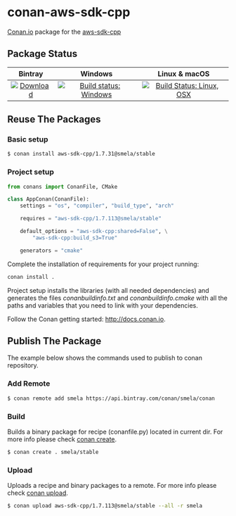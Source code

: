 # conan-aws-sdk-cpp

[Conan.io](https://conan.io) package for the [aws-sdk-cpp](https://github.com/aws/aws-sdk-cpp)

## Package Status

| Bintray | Windows | Linux & macOS |
|:--------:|:---------:|:-----------------:|
|[![Download](https://api.bintray.com/packages/smela/conan/aws-sdk-cpp%3Asmela/images/download.svg) ](https://bintray.com/smela/conan/aws-sdk-cpp%3Asmela/_latestVersion)|[![Build status: Windows](https://ci.appveyor.com/api/projects/status/h2vsu09qrs0v4wew?svg=true)](https://ci.appveyor.com/project/SMelanko/conan-aws-sdk-cpp)|[![Build Status: Linux, OSX](https://travis-ci.org/SMelanko/conan-aws-sdk-cpp.svg?branch=master)](https://travis-ci.org/SMelanko/conan-aws-sdk-cpp)

## Reuse The Packages

### Basic setup

```bash
$ conan install aws-sdk-cpp/1.7.31@smela/stable
```

### Project setup

```py
from conans import ConanFile, CMake

class AppConan(ConanFile):
    settings = "os", "compiler", "build_type", "arch"

    requires = "aws-sdk-cpp/1.7.113@smela/stable"

    default_options = "aws-sdk-cpp:shared=False", \
        "aws-sdk-cpp:build_s3=True"

    generators = "cmake"
```

Complete the installation of requirements for your project running:

```bash
conan install .
```

Project setup installs the libraries (with all needed dependencies) and generates
the files *conanbuildinfo.txt* and *conanbuildinfo.cmake*
with all the paths and variables that you need to link with your dependencies.

Follow the Conan getting started: http://docs.conan.io.

## Publish The Package

The example below shows the commands used to publish to conan repository.

### Add Remote

```bash
$ conan remote add smela https://api.bintray.com/conan/smela/conan
```

### Build

Builds a binary package for recipe (conanfile.py) located in current dir. 
For more info please check [conan create](http://docs.conan.io/en/latest/reference/commands/creator/create.html#conan-create).

```bash
$ conan create . smela/stable
```

### Upload

Uploads a recipe and binary packages to a remote. 
For more info please check [conan upload](http://docs.conan.io/en/latest/reference/commands/creator/upload.html#conan-upload).

```bash
$ conan upload aws-sdk-cpp/1.7.113@smela/stable --all -r smela
```
